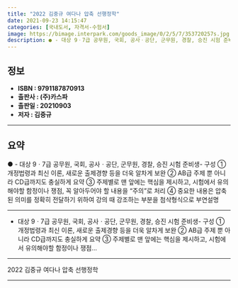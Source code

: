 ```yaml
---
title: "2022 김중규 여다나 압축 선행정학"
date: 2021-09-23 14:15:47
categories: [국내도서, 자격서-수험서]
image: https://bimage.interpark.com/goods_image/0/2/5/7/353720257s.jpg
description: ● - 대상 9ㆍ7급 공무원, 국회, 공사ㆍ공단, 군무원, 경찰, 승진 시험 준비생- 구성 ① 개정법령과 최신 이론, 새로운 출제경향 등을 더욱 알차게 보완 ② AB급 주제 뿐 아니라 CD급까지도 충실하게 요약 ③ 주제별로 맨 앞에는 핵심을 제시하고, 시험에서 유의해야할
---
```


## **정보**

- **ISBN : 9791187870913**
- **출판사 : (주)카스파**
- **출판일 : 20210903**
- **저자 : 김중규**

------



## **요약**

●  - 대상  9ㆍ7급 공무원, 국회, 공사ㆍ공단, 군무원, 경찰, 승진 시험 준비생- 구성  ① 개정법령과 최신 이론, 새로운 출제경향 등을 더욱 알차게 보완    ② AB급 주제 뿐 아니라 CD급까지도 충실하게 요약    ③ 주제별로 맨 앞에는 핵심을 제시하고, 시험에서 유의해야할      함정이나 쟁점, 꼭 알아두어야 할 내용을 “주의”로 처리    ④ 중요한 내용은 압축된 의미를 정확히 전달하기 위하여 강의 때      강조하는 부분을 첨삭형식으로 부연설명

------

- 대상  9ㆍ7급 공무원, 국회, 공사ㆍ공단, 군무원, 경찰, 승진 시험 준비생- 구성  ① 개정법령과 최신 이론, 새로운 출제경향 등을 더욱 알차게 보완    ② AB급 주제 뿐 아니라 CD급까지도 충실하게 요약    ③ 주제별로 맨 앞에는 핵심을 제시하고, 시험에서 유의해야할      함정이나 쟁점... 

------


2022 김중규 여다나 압축 선행정학 

------


